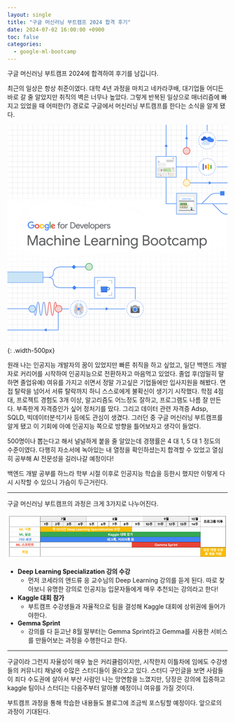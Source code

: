 ```yaml
---
layout: single
title: "구글 머신러닝 부트캠프 2024 합격 후기"
date: 2024-07-02 16:00:00 +0900
toc: false
categories:
  - google-ml-bootcamp
---
```


구글 머신러닝 부트캠프 2024에 합격하여 후기를 남깁니다.

최근의 일상은 항상 취준이였다. 대학 4년 과정을 마치고 네카라쿠배, 대기업들 어디든 바로 갈 줄 알았지만 취직의 벽은 너무나 높았다. 그렇게 반복된 일상으로 매너리즘에 빠지고 있었을 때 어떠한(?) 경로로 구글에서 머신러닝 부트캠프를 한다는 소식을 알게 됐다.

![banner](/assets/images/2024/07/02/mlb_banner.png){: .width-500px}

원래 나는 인공지능 개발자의 꿈이 있었지만 빠른 취직을 하고 싶었고, 일단 백엔드 개발자로 커리어를 시작하여 인공지능으로 전환하자고 마음먹고 있었다. 졸업 후(엄밀히 말하면 졸업유예) 여유를 가지고 쉬면서 정말 가고싶은 기업들에만 입사지원을 해봤다. 면접 탈락을 넘어서 서류 탈락까지 하니 스스로에게 불확신이 생기기 시작했다. 학점 4점대, 프로젝트 경험도 3개 이상, 알고리즘도 어느정도 잘하고, 프로그램도 나름 잘 만든다. 부족한게 자격증인가 싶어 정처기를 땄다. 그리고 데이터 관련 자격증 Adsp, SQLD, 빅데이터분석기사 등에도 관심이 생겼다. 그러던 중 구글 머신러닝 부트캠프를 알게 됐고 이 기회에 아예 인공지능 쪽으로 방향을 틀어보자고 생각이 들었다.

500명이나 뽑는다고 해서 널널하게 붙을 줄 알았는데 경쟁률은 4 대 1, 5 대 1 정도의 수준이였다. 다행히 자소서에 녹아있는 내 열정을 확인하셨는지 합격할 수 있었고 열심히 공부해 AI 전문성을 길러나갈 예정이다!

백엔드 개발 공부를 하느라 학부 시절 이후로 인공지능 학습을 등한시 했지만 이렇게 다시 시작할 수 있으니 가슴이 두근거린다.

---

구글 머신러닝 부트캠프의 과정은 크게 3가지로 나누어진다.

![timeline](/assets/images/2024/07/02/mlb24_timeline.png)

- **Deep Learning Specialization 강의 수강**
  - 먼저 코세라의 앤드류 응 교수님의 Deep Learning 강의를 듣게 된다. 따로 찾아보니 유명한 강의로 인공지능 입문자들에게 매우 추천되는 강의라고 한다!
- **Kaggle 대회 참가**
  - 부트캠프 수강생들과 자율적으로 팀을 결성해 Kaggle 대회에 상위권에 들어가야한다.
- **Gemma Sprint**
  - 강의를 다 듣고난 8월 말부터는 Gemma Sprint라고 Gemma를 사용한 서비스를 만들어보는 과정을 수행한다고 한다.

---

구글이라 그런지 자율성이 매우 높은 커리큘럼이지만, 시작한지 이틀차에 임에도 수강생들의 커뮤니티 채널에 수많은 스터디들이 올라오고 있다. 스터디 구인글을 보면 사람들이 죄다 수도권에 살아서 부산 사람인 나는 망연함을 느꼈지만, 당장은 강의에 집중하고 kaggle 팀이나 스터디는 다음주부터 알아볼 예정이니 여유를 가질 것이다.

부트캠프 과정을 통해 학습한 내용들도 블로그에 조금씩 포스팅할 예정이다. 앞으로의 과정이 기대된다.
